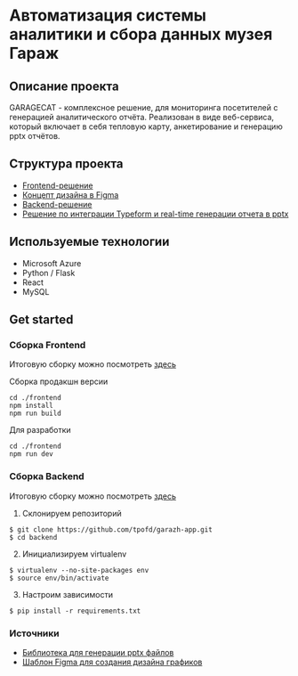 # Автоматизация системы аналитики и сбора данных музея Гараж

## Описание проекта
GARAGECAT - комплексное решение, для мониторинга посетителей с генерацией аналитического отчёта. Реализован в виде веб-сервиса, который включает в себя тепловую карту, анкетирование и генерацию pptx отчётов.

## Структура проекта
* [Frontend-решение](https://github.com/tpofd/garazh-app/tree/main/frontend)
* [Концепт дизайна в Figma](https://www.figma.com/file/17PcD01TieyyW4vYFUocSn/Untitled?node-id=0%3A1)
* [Backend-решение](https://github.com/tpofd/garazh-app/tree/main/backend)
* [Решение по интеграции Typeform и real-time генерации отчета в pptx](https://github.com/tpofd/garazh-app/blob/main/backend/typeform.py)

## Используемые технологии 
* Microsoft Azure
* Python / Flask
* React
* MySQL

## Get started
### Сборка Frontend
Итоговую сборку можно посмотреть [здесь](https://garazh-app.vercel.app/)

Сборка продакшн версии

```shell
cd ./frontend
npm install
npm run build
```

Для разработки

```shell
cd ./frontend
npm run dev
```

### Сборка Backend
Итоговую сборку можно посмотреть [здесь](http://40.117.124.200:5000)

1. Склонируем репозиторий
```
$ git clone https://github.com/tpofd/garazh-app.git
$ cd backend
```
2. Инициализируем virtualenv
```
$ virtualenv --no-site-packages env
$ source env/bin/activate
```
3. Настроим зависимости
```
$ pip install -r requirements.txt
```

### Источники
* [Библиотека для генерации pptx файлов](https://gist.github.com/Eserthesay/bc5155484b7cd696a53ccd4f13e0c5f9)
* [Шаблон Figma для создания дизайна графиков](https://dribbble.com/shots/11278911-Freebie-Dashboard-design-VK-statistics)

